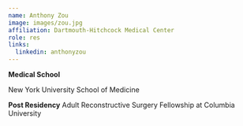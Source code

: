 ```yaml
---
name: Anthony Zou 
image: images/zou.jpg
affiliation: Dartmouth-Hitchcock Medical Center
role: res 
links:
  linkedin: anthonyzou 
---
```


**Medical School**

New York University School of Medicine

**Post Residency**
Adult Reconstructive Surgery Fellowship at Columbia University

